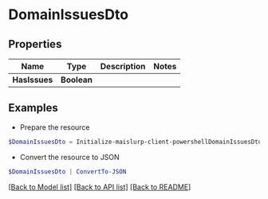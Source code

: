 # DomainIssuesDto
## Properties

Name | Type | Description | Notes
------------ | ------------- | ------------- | -------------
**HasIssues** | **Boolean** |  | 

## Examples

- Prepare the resource
```powershell
$DomainIssuesDto = Initialize-maislurp-client-powershellDomainIssuesDto  -HasIssues null
```

- Convert the resource to JSON
```powershell
$DomainIssuesDto | ConvertTo-JSON
```

[[Back to Model list]](../README#documentation-for-models) [[Back to API list]](../README#documentation-for-api-endpoints) [[Back to README]](../README)

